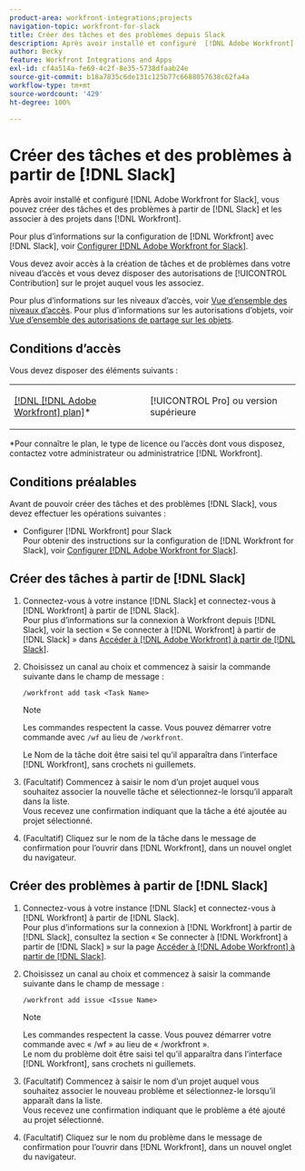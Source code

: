 ```yaml
---
product-area: workfront-integrations;projects
navigation-topic: workfront-for-slack
title: Créer des tâches et des problèmes depuis Slack
description: Après avoir installé et configuré  [!DNL Adobe Workfront]  pour Slack, vous pouvez créer des tâches et des problèmes à partir de Slack et les associer à des projets dans Workfront.
author: Becky
feature: Workfront Integrations and Apps
exl-id: cf4a514a-fe69-4c2f-8e35-5738dfaab24e
source-git-commit: b18a7835c6de131c125b77c6688057638c62fa4a
workflow-type: tm+mt
source-wordcount: '429'
ht-degree: 100%

---
```


# Créer des tâches et des problèmes à partir de [!DNL Slack]

Après avoir installé et configuré [!DNL Adobe Workfront for Slack], vous pouvez créer des tâches et des problèmes à partir de [!DNL Slack] et les associer à des projets dans [!DNL Workfront].

Pour plus d’informations sur la configuration de [!DNL Workfront] avec [!DNL Slack], voir [Configurer  [!DNL Adobe Workfront for Slack]](../../workfront-integrations-and-apps/using-workfront-with-slack/configure-workfront-for-slack.md).

Vous devez avoir accès à la création de tâches et de problèmes dans votre niveau d’accès et vous devez disposer des autorisations de [!UICONTROL Contribution] sur le projet auquel vous les associez.

Pour plus d’informations sur les niveaux d’accès, voir [Vue d’ensemble des niveaux d’accès](../../administration-and-setup/add-users/access-levels-and-object-permissions/access-levels-overview.md). Pour plus d’informations sur les autorisations d’objets, voir [Vue d’ensemble des autorisations de partage sur les objets](../../workfront-basics/grant-and-request-access-to-objects/sharing-permissions-on-objects-overview.md).

## Conditions d’accès

Vous devez disposer des éléments suivants :

<table style="table-layout:auto"> 
 <col> 
 </col> 
 <col> 
 </col> 
 <tbody> 
  <tr> 
   <td role="rowheader"><a href="https://business.adobe.com/products/workfront/pricing.html" target="_blank">[!DNL [!DNL Adobe Workfront] plan]</a>*</td> 
   <td> <p>[!UICONTROL Pro] ou version supérieure</p> </td> 
  </tr> 
 </tbody> 
</table>

&#42;Pour connaître le plan, le type de licence ou l’accès dont vous disposez, contactez votre administrateur ou administratrice [!DNL Workfront].

## Conditions préalables

Avant de pouvoir créer des tâches et des problèmes [!DNL Slack], vous devez effectuer les opérations suivantes :

* Configurer [!DNL Workfront] pour Slack\
   Pour obtenir des instructions sur la configuration de [!DNL Workfront for Slack], voir [Configurer  [!DNL Adobe Workfront for Slack]](../../workfront-integrations-and-apps/using-workfront-with-slack/configure-workfront-for-slack.md).

## Créer des tâches à partir de [!DNL Slack]

1. Connectez-vous à votre instance [!DNL Slack] et connectez-vous à [!DNL Workfront] à partir de [!DNL Slack].\
   Pour plus d’informations sur la connexion à Workfront depuis [!DNL Slack], voir la section « Se connecter à [!DNL Workfront] à partir de [!DNL Slack] » dans [Accéder à  [!DNL Adobe Workfront]  à partir de  [!DNL Slack]](../../workfront-integrations-and-apps/using-workfront-with-slack/access-workfront-from-slack.md).

1. Choisissez un canal au choix et commencez à saisir la commande suivante dans le champ de message :

   `/workfront add task <Task Name>`

   >[!NOTE]
   >
   >Les commandes respectent la casse. Vous pouvez démarrer votre commande avec `/wf` au lieu de `/workfront`.
   >  
   >Le Nom de la tâche doit être saisi tel qu’il apparaîtra dans l’interface [!DNL Workfront], sans crochets ni guillemets.

1. (Facultatif) Commencez à saisir le nom d’un projet auquel vous souhaitez associer la nouvelle tâche et sélectionnez-le lorsqu’il apparaît dans la liste.\
   Vous recevez une confirmation indiquant que la tâche a été ajoutée au projet sélectionné.
1. (Facultatif) Cliquez sur le nom de la tâche dans le message de confirmation pour l’ouvrir dans [!DNL Workfront], dans un nouvel onglet du navigateur.

## Créer des problèmes à partir de [!DNL Slack]

1. Connectez-vous à votre instance [!DNL Slack] et connectez-vous à [!DNL Workfront] à partir de [!DNL Slack].\
   Pour plus d’informations sur la connexion à [!DNL Workfront] à partir de [!DNL Slack], consultez la section « Se connecter à [!DNL Workfront] à partir de [!DNL Slack] » sur la page [Accéder à  [!DNL Adobe Workfront]  à partir de  [!DNL Slack]](../../workfront-integrations-and-apps/using-workfront-with-slack/access-workfront-from-slack.md).

1. Choisissez un canal au choix et commencez à saisir la commande suivante dans le champ de message :

   `/workfront add issue <Issue Name>`

   >[!NOTE]
   >
   >Les commandes respectent la casse. Vous pouvez démarrer votre commande avec « /wf » au lieu de « /workfront ». \
   >Le nom du problème doit être saisi tel qu’il apparaîtra dans l’interface [!DNL Workfront], sans crochets ni guillemets.

1. (Facultatif) Commencez à saisir le nom d’un projet auquel vous souhaitez associer le nouveau problème et sélectionnez-le lorsqu’il apparaît dans la liste.\
   Vous recevez une confirmation indiquant que le problème a été ajouté au projet sélectionné.
1. (Facultatif) Cliquez sur le nom du problème dans le message de confirmation pour l’ouvrir dans [!DNL Workfront], dans un nouvel onglet du navigateur.
